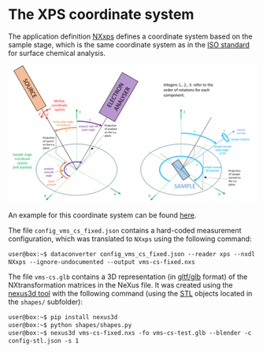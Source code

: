 # The XPS coordinate system
The application definition [NXxps](https://fairmat-nfdi.github.io/nexus_definitions/classes/contributed_definitions/NXxps.html) defines a coordinate system based on the sample stage, which is the same coordinate system as in the [ISO standard](https://www.iso.org/standard/24269.html) for surface chemical analysis.

![The XPS coordinate system](../assets/xps_cs.png)

An example for this coordinate system can be found [here](https://github.com/FAIRmat-NFDI/pynxtools-xps/tree/main/examples/coordinate_system).

The file `config_vms_cs_fixed.json` contains a hard-coded measurement configuration, which was translated to `NXxps` using the following command:

```console
user@box:~$ dataconverter config_vms_cs_fixed.json --reader xps --nxdl NXxps --ignore-undocumented --output vms-cs-fixed.nxs 
```

The file `vms-cs.glb` contains a 3D representation (in [gltf/glb](https://en.wikipedia.org/wiki/GlTF) format) of the NXtransformation matrices in the NeXus file. It was created using the [nexus3d tool](https://github.com/domna/nexus3d) with the following command (using the [STL](<https://en.wikipedia.org/wiki/STL_(file_format)>) objects located in the `shapes/` subfolder):

```console
user@box:~$ pip install nexus3d
user@box:~$ python shapes/shapes.py
user@box:~$ nexus3d vms-cs-fixed.nxs -fo vms-cs-test.glb --blender -c config-stl.json -s 1
```

